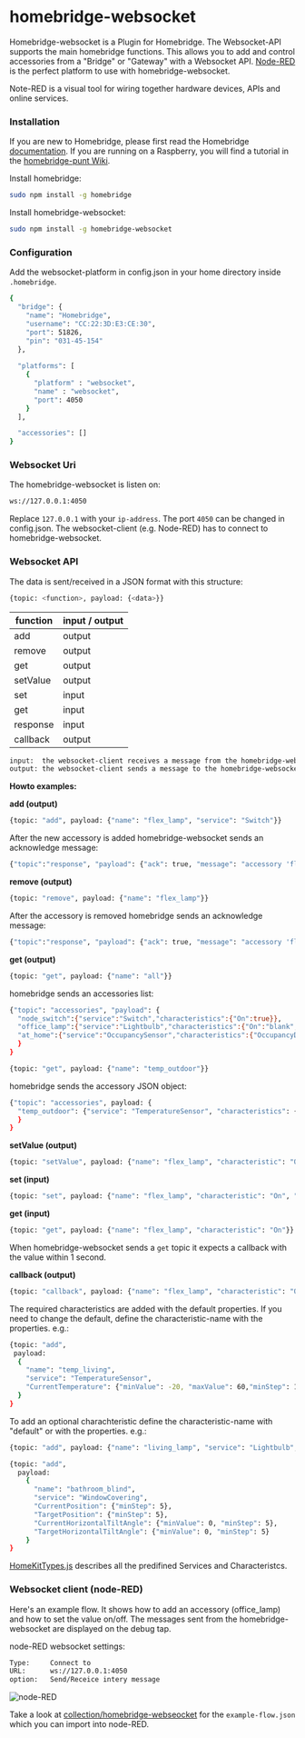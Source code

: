 # homebridge-websocket
Homebridge-websocket is a Plugin for Homebridge. The Websocket-API supports the main homebridge functions. This allows you to add and control accessories from a "Bridge" or "Gateway" with a Websocket API. [Node-RED](http://nodered.org/) is the perfect platform to use with homebridge-websocket.

Note-RED is a visual tool for wiring together hardware devices, APIs and online services.

### Installation

If you are new to Homebridge, please first read the Homebridge [documentation](https://www.npmjs.com/package/homebridge).
If you are running on a Raspberry, you will find a tutorial in the [homebridge-punt Wiki](https://github.com/cflurin/homebridge-punt/wiki/Running-Homebridge-on-a-Raspberry-Pi).

Install homebridge:
```sh
sudo npm install -g homebridge
```
Install homebridge-websocket:
```sh
sudo npm install -g homebridge-websocket
```

### Configuration
Add the websocket-platform in config.json in your home directory inside `.homebridge`.

```sh
{
  "bridge": {
    "name": "Homebridge",
    "username": "CC:22:3D:E3:CE:30",
    "port": 51826,
    "pin": "031-45-154"
  },
  
  "platforms": [
    {
      "platform" : "websocket",
      "name" : "websocket",
      "port": 4050
    }
  ],           

  "accessories": []
}
```

### Websocket Uri

The homebridge-websocket is listen on:

```sh
ws://127.0.0.1:4050
```

Replace `127.0.0.1` with your `ip-address`. The port `4050` can be changed in config.json.
The websocket-client (e.g. Node-RED) has to connect to homebridge-websocket.

### Websocket API

The data is sent/received in a JSON format with this structure:

```sh
{topic: <function>, payload: {<data>}}
```

function | input / output
-------- | ---------
add | output
remove | output
get | output
setValue | output
set | input
get | input
response | input
callback | output


```sh
input:  the websocket-client receives a message from the homebridge-websocket.
output: the websocket-client sends a message to the homebridge-websocket.
```

**Howto examples:**

**add (output)**

```sh
{topic: "add", payload: {"name": "flex_lamp", "service": "Switch"}}
```

After the new accessory is added homebridge-websocket sends an acknowledge message:

```sh
{"topic":"response", "payload": {"ack": true, "message": "accessory 'flex_lamp' is added."}}
```

**remove (output)**

```sh
{topic: "remove", payload: {"name": "flex_lamp"}}
```

After the accessory is removed homebridge sends an acknowledge message:

```sh
{"topic":"response", "payload": {"ack": true, "message": "accessory 'flex_lamp' is removed."}}
```

**get (output)**

```sh
{topic: "get", payload: {"name": "all"}}
```

homebridge sends an accessories list:

```sh
{"topic": "accessories", "payload": {
  "node_switch":{"service":"Switch","characteristics":{"On":true}},
  "office_lamp":{"service":"Lightbulb","characteristics":{"On":"blank","Brightness":65}},
  "at_home":{"service":"OccupancySensor","characteristics":{"OccupancyDetected":1}}
  }
}
```

```sh
{topic: "get", payload: {"name": "temp_outdoor"}}
```

homebridge sends the accessory JSON object:

```sh
{"topic": "accessories", payload: {
  "temp_outdoor": {"service": "TemperatureSensor", "characteristics": {"CurrentTemperature": "13.4"}}
  }
}
```

**setValue (output)**

```sh
{topic: "setValue", payload: {"name": "flex_lamp", "characteristic": "On", "value": true}}
```

**set (input)**

```sh
{topic: "set", payload: {"name": "flex_lamp", "characteristic": "On", "value": true}}
```

**get (input)**

```sh
{topic: "get", payload: {"name": "flex_lamp", "characteristic": "On"}}
```

When homebridge-websocket sends a `get` topic it expects a callback with the value within 1 second.

**callback (output)**

```sh
{topic: "callback", payload: {"name": "flex_lamp", "characteristic": "On", "value": true}}
```

The required characteristics are added with the default properties. If you need to change the default, define the characteristic-name with the properties. e.g.:

```sh
{topic: "add",
 payload:
  {
    "name": "temp_living",
    "service": "TemperatureSensor",
    "CurrentTemperature": {"minValue": -20, "maxValue": 60,"minStep": 1}
  }
}
```

To add an optional charachteristic define the characteristic-name with "default" or with the properties. e.g.:

```sh
{topic: "add", payload: {"name": "living_lamp", "service": "Lightbulb", "Brightness": "default"}}
```

```sh
{topic: "add",
  payload:
    {
      "name": "bathroom_blind",
      "service": "WindowCovering",
      "CurrentPosition": {"minStep": 5},
      "TargetPosition": {"minStep": 5},
      "CurrentHorizontalTiltAngle": {"minValue": 0, "minStep": 5},
      "TargetHorizontalTiltAngle": {"minValue": 0, "minStep": 5}
    }
}
```

[HomeKitTypes.js](https://github.com/KhaosT/HAP-NodeJS/blob/master/lib/gen/HomeKitTypes.js) describes all the predifined Services and Characteristcs.

### Websocket client (node-RED)

Here's an example flow. It shows how to add an accessory (office_lamp) and how to set the value on/off.
The messages sent from the homebridge-websocket are displayed on the debug tap.

node-RED websocket settings:

```sh
Type:     Connect to
URL:      ws://127.0.0.1:4050
option:   Send/Receice intery message
```

![node-RED](https://cloud.githubusercontent.com/assets/5056710/14761441/fee01054-0961-11e6-81e0-73f59603089c.jpeg)

Take a look at [collection/homebridge-webseocket](https://github.com/cflurin/collection/tree/master/homebridge-websocket)
for the `example-flow.json` which you can import into node-RED.
